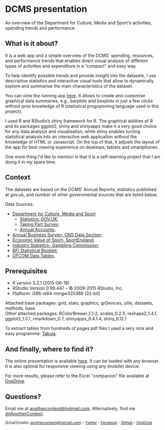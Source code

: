 # DCMS presentation
An overview of the Department for Culture, Media and Sport's activities, spending trends and performance.

What is it about?
-------
It is a web app and a simple overview of the DCMS' spending, resources, and performance trends that enables 
direct visual analysis of different types of activities and expenditure in a “compact” and easy way. 

To help identify possible trends and provide insight into the datasets, I use descriptive statistics and 
interactive visual tools that allow to dynamically explore and summarise the main characteristics of the dataset.

You can view the running app [here](https://wildsquare.shinyapps.io/DCMS_presentation_ext). It allows to create 
and customise graphical data summaries, e.g., barplots and boxplots in just a few clicks without prior knowledge of 
R (statistical programming language used in this project).

I used R and RStudio’s shiny framework for R. The graphical abilities of R and its packages ggplot2, shiny 
and shinyapps make it a very good choice for any data analysis and visualisation, while shiny enables turning 
statistical analysis into an interactive web application without the knowledge of HTML or Javascript. 
On the top of that, it adjusts the layout of the app for best viewing experience on desktops, tablets and smartphones.

One more thing I'd like to mention is that it is a self-learning project that I am doing it in my spare time.


Context 
---------
The datasets are based on the DCMS' Annual Reports, statistics published at gov.uk, and number of other governmental 
sources that are listed below. 

Data Sources: 

- [Department for Culture, Media and Sport](https://www.gov.uk/government/organisations/department-for-culture-media-sport)
    + [Statistics: GOV.UK](https://www.gov.uk/government/statistics?departments[]=department-for-culture-media-sport);
    + [Taking Part Survey](https://www.gov.uk/government/statistics/taking-part-201415-quarter-4-statistical-release);
    + [Annual Accounts](https://www.gov.uk/government/publications/dcms-annual-report-and-accounts-2013-14);
- [Annual Business Survey- ONS Data Section](http://www.ons.gov.uk/ons/datasets-and-tables/index.html);
- [Economic Value of Sport- SportEngland](http://www.sportengland.org/research/economic-value-of-sport-local-model/);
- [Industry Statistics- Gambling Commission](http://www.gamblingcommission.gov.uk/Gambling-data-analysis/statistics/Industry-statistics.aspx);
- [BFI Statistical Booklet](http://www.bfi.org.uk/education-research/film-industry-statistics-research/statistical-yearbook);
- [OFCOM Data Tables](http://stakeholders.ofcom.org.uk/market-data-research/market-data/communications-market-reports/tables/q4-2014/).


Prerequisites
--------
- R version 3.2.1 (2015-06-18)
- RStudio Version 0.99.447 – © 2009-2015 RStudio, Inc.
- Platform: i386-w64-mingw32/i386 (32-bit)

Attached base packages: grid, stats, graphics, grDevices, utils, datasets, methods, base     
Other attached packages: RColorBrewer_1.1-2, scales_0.2.5, reshape2_1.4.1, ggplot2_1.0.1, rmarkdown_0.7, 
shinyapps_0.4.1.4, shiny_0.12.1      

To extract tables from hundreds of pages pdf files I used a very nice and easy programme: 
[Tabula](https://github.com/tabulapdf/tabula). 


And finally, where to find it?
---------
The online presentation is available [here](https://wildsquare.shinyapps.io/DCMS_presentation-ext).
It can be loaded with any browser. It is also optimal for responsive viewing using any (mobile) device. 

For more results, please refer to the Excel "companion" file available at [OneDrive](http://1drv.ms/1fAsxIY). 


Questions? 
----------
Email me at [anothercontext@hotmail.com](mailto:anothercontext@hotmail.com). Alternatively, find me 
[@iAnotherContext](http://twitter.com/ianothercontext).

<sup>[Email](mailto: anothercontext@hotmail.com) - 
[Twitter](https://twitter.com/ianothercontext) - 
[Facebook](https://www.facebook.com/anothercontext) - 
[GitHub](https://github.com/AnotherContext) - 
[OneDrive](http://1drv.ms/1fAsxIY)</sup>

